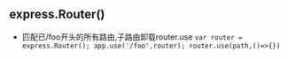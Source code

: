 ## express.Router()
- 匹配已/foo开头的所有路由,子路由卸载router.use
`
var router = express.Router();
app.use('/foo',router);
router.use(path,()=>{})
`